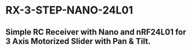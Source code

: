 # RX-3-STEP-NANO-24L01

## Simple RC Receiver with Nano and nRF24L01 for 3 Axis Motorized Slider with Pan & Tilt.
